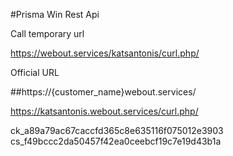 #Prisma Win Rest Api 

Call temporary url


https://webout.services/katsantonis/curl.php/



Official URL

##https://{customer_name}webout.services/

https://katsantonis.webout.services/curl.php/

ck_a89a79ac67caccfd365c8e635116f075012e3903
cs_f49bccc2da50457f42ea0ceebcf19c7e19d43b1a






